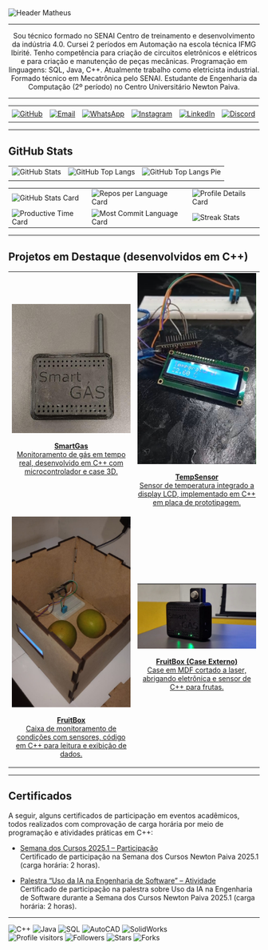 <div>
  <!-- Header personalizado -->
  <img align="center" alt="Header Matheus"
       src="https://raw.githubusercontent.com/MatheusCoutinho26/MatheusCoutinho26/main/image/cabeça.png"/>
</div>

-----

<!-- Texto de introdução / saudação -->
<div align="center">
  <p>
    Sou técnico formado no SENAI Centro de treinamento e desenvolvimento da indústria 4.0.  
    Cursei 2 períodos em Automação na escola técnica IFMG Ibirité.  
    Tenho competência para criação de circuitos eletrônicos e elétricos e para criação e manutenção de peças mecânicas.  
    Programação em linguagens: SQL, Java, C++.  
    Atualmente trabalho como eletricista industrial. Formado técnico em Mecatrônica pelo SENAI.  
    Estudante de Engenharia da Computação (2º período) no Centro Universitário Newton Paiva.
  </p>
</div>

---

<div align="center">
  <table>
    <tr>
      <td align="center" colspan="6"></td>
    </tr>
    <tr>
      <!-- GitHub -->
      <td>
        <a href="https://github.com/MatheusCoutinho26" target="_blank">
          <img src="https://img.shields.io/badge/GitHub-MatheusCoutinho26-black?logo=github" alt="GitHub" />
        </a>
      </td>
      <!-- E-mail -->
      <td>
        <a href="mailto:matheuscoutinho934@gmail.com" target="_blank">
          <img src="https://img.shields.io/badge/Email-matheuscoutinho934@gmail.com-blue?logo=gmail" alt="Email" />
        </a>
      </td>
      <!-- WhatsApp -->
      <td>
        <a href="https://wa.me/5531971132233" target="_blank">
          <img src="https://img.shields.io/badge/WhatsApp-+5531971132233-25D366?logo=whatsapp" alt="WhatsApp" />
        </a>
      </td>
      <!-- Instagram -->
      <td>
        <a href="https://www.instagram.com/m_coutinho26/" target="_blank">
          <img src="https://img.shields.io/badge/Instagram-m_coutinho26-E4405F?logo=instagram" alt="Instagram" />
        </a>
      </td>
      <!-- LinkedIn -->
      <td>
        <a href="https://www.linkedin.com/in/matheus-coutinho-139102255/" target="_blank">
          <img src="https://img.shields.io/badge/LinkedIn-matheus--coutinho--139102255-0077B5?logo=linkedin" alt="LinkedIn" />
        </a>
      </td>
      <!-- Discord -->
      <td>
        <a href="https://discordapp.com/users/coutin_xl" target="_blank">
          <img src="https://img.shields.io/badge/Discord-coutin_xl-7289DA?logo=discord" alt="Discord" />
        </a>
      </td>
    </tr>
    <tr>
      <td align="center" colspan="6"></td>
    </tr>
  </table>
</div>

---

## GitHub Stats

<div align="center">
  <table>
    <tr>
      <td>
        <!-- Estatísticas gerais do GitHub -->
        <img alt="GitHub Stats"
             src="https://github-readme-stats.vercel.app/api?username=MatheusCoutinho26&show=reviews,discussions_started,discussions_answered,prs_merged,prs_merged_percentage&rank_icon=percentile&theme=dark&locale=pt-br&card_width=480"/>
      </td>
      <td>
        <!-- Linguagens mais usadas -->
        <img alt="GitHub Top Langs"
             src="https://github-readme-stats.vercel.app/api/top-langs/?username=MatheusCoutinho26&theme=dark&locale=pt-br&langs_count=7"/>
      </td>
      <td>
        <!-- Gráfico em pizza das linguagens -->
        <img alt="GitHub Top Langs Pie"
             src="https://github-readme-stats.vercel.app/api/top-langs/?username=MatheusCoutinho26&layout=pie&theme=dark&locale=pt-br"/>
      </td>
    </tr>
    <tr>
      <td align="center" colspan="3"></td>
    </tr>
  </table>

  <table>
    <tr>
      <td>
        <img alt="GitHub Stats Card" width="200px"
             src="http://github-profile-summary-cards.vercel.app/api/cards/stats?username=MatheusCoutinho26&theme=github_dark"/>
      </td>
      <td>
        <img alt="Repos per Language Card" width="200px"
             src="http://github-profile-summary-cards.vercel.app/api/cards/repos-per-language?username=MatheusCoutinho26&theme=github_dark"/>
      </td>
      <td>
        <img alt="Profile Details Card" width="420px"
             src="http://github-profile-summary-cards.vercel.app/api/cards/profile-details?username=MatheusCoutinho26&theme=github_dark"/>
      </td>
    </tr>
    <tr>
      <td>
        <img alt="Productive Time Card" width="200px"
             src="http://github-profile-summary-cards.vercel.app/api/cards/productive-time?username=MatheusCoutinho26&theme=github_dark&utcOffset=8"/>
      </td>
      <td>
        <img alt="Most Commit Language Card" width="200px"
             src="http://github-profile-summary-cards.vercel.app/api/cards/most-commit-language?username=MatheusCoutinho26&theme=github_dark"/>
      </td>
      <td>
        <img alt="Streak Stats" width="420px"
             src="https://streak-stats.demolab.com?user=MatheusCoutinho26&theme=dark&locale=pt_BR&date_format=j%20M%5B%20Y%5D"/>
      </td>
    </tr>
  </table>
</div>

---

## Projetos em Destaque (desenvolvidos em C++)

<div align="center">
  <table>
    <tr>
      <td align="center" width="50%">
        <a href="https://github.com/MatheusCoutinho26/SmartGas" target="_blank">
          <!-- Imagem do SmartGas -->
          <img width="300px" 
               src="https://raw.githubusercontent.com/MatheusCoutinho26/MatheusCoutinho26/main/image/Screenshot_2025-06-03-21-01-37-005_com.whatsapp-edit.jpg" 
               alt="Capa SmartGas">
          <p><strong>SmartGas</strong><br>
             Monitoramento de gás em tempo real, desenvolvido em C++ com microcontrolador e case 3D.
          </p>
        </a>
      </td>
      <td align="center" width="50%">
        <a href="https://github.com/MatheusCoutinho26/TempSensor" target="_blank">
          <!-- Imagem do TempSensor -->
          <img width="300px" 
               src="https://raw.githubusercontent.com/MatheusCoutinho26/MatheusCoutinho26/main/image/Screenshot_2025-06-03-21-03-11-066_com.whatsapp-edit.jpg" 
               alt="Capa TempSensor">
          <p><strong>TempSensor</strong><br>
             Sensor de temperatura integrado a display LCD, implementado em C++ em placa de prototipagem.
          </p>
        </a>
      </td>
    </tr>
    <tr>
      <td align="center" width="50%">
        <a href="https://github.com/MatheusCoutinho26/FruitBox" target="_blank">
          <!-- Imagem interna do FruitBox -->
          <img width="300px" 
               src="https://raw.githubusercontent.com/MatheusCoutinho26/MatheusCoutinho26/main/image/Screenshot_2025-06-03-21-02-55-860_com.whatsapp-edit.jpg" 
               alt="Capa FruitBox">
          <p><strong>FruitBox</strong><br>
             Caixa de monitoramento de condições com sensores, código em C++ para leitura e exibição de dados.
          </p>
        </a>
      </td>
      <td align="center" width="50%">
        <a href="https://github.com/MatheusCoutinho26/FruitBox" target="_blank">
          <!-- Imagem externa do FruitBox -->
          <img width="300px" 
               src="https://raw.githubusercontent.com/MatheusCoutinho26/MatheusCoutinho26/main/image/Screenshot_2025-06-03-21-01-12-427_com.whatsapp-edit.jpg" 
               alt="Capa FruitBox Exterior">
          <p><strong>FruitBox (Case Externo)</strong><br>
             Case em MDF cortado a laser, abrigando eletrônica e sensor de C++ para frutas.
          </p>
        </a>
      </td>
    </tr>
  </table>
</div>

---

## Certificados

A seguir, alguns certificados de participação em eventos acadêmicos, todos realizados com comprovação de carga horária por meio de programação e atividades práticas em C++:

- [Semana dos Cursos 2025.1 – Participação](./certificates/Certificado_semana-dos-cursos-567072_Participação_21-07-21.pdf)  
  Certificado de participação na Semana dos Cursos Newton Paiva 2025.1 (carga horária: 2 horas).

- [Palestra “Uso da IA na Engenharia de Software” – Atividade](./certificates/Certificado_semana-dos-cursos-567072_Atividade_21-07-04.pdf)  
  Certificado de participação na palestra sobre Uso da IA na Engenharia de Software durante a Semana dos Cursos Newton Paiva 2025.1 (carga horária: 2 horas).

---

<div>
  <!-- Badges de tecnologias/habilidades -->
  <img src="https://img.shields.io/badge/C%2B%2B-Dev-blue?logo=c%2B%2B" alt="C++" />
  <img src="https://img.shields.io/badge/Java-Dev-blue?logo=java" alt="Java" />
  <img src="https://img.shields.io/badge/SQL-Dev-blue?logo=mysql" alt="SQL" />
  <img src="https://img.shields.io/badge/AUTOCAD-Dev-blue?logo=autocad" alt="AutoCAD" />
  <img src="https://img.shields.io/badge/SOLIDWORKS-Dev-blue?logo=solidworks" alt="SolidWorks" />
  <br />
  <img width="175" alt="Profile visitors"
       src="https://komarev.com/ghpvc/?username=MatheusCoutinho26"/>
  <img alt="Followers" src="https://img.shields.io/github/followers/MatheusCoutinho26?style=social"/>
  <img alt="Stars" src="https://img.shields.io/github/stars/MatheusCoutinho26?style=social"/>
  <img alt="Forks" src="https://img.shields.io/github/forks/MatheusCoutinho26/MatheusCoutinho26?logo=git"/>
</div>
